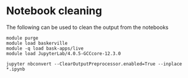 # Notebook cleaning

The following can be used to clean the output from the notebooks

```
module purge
module load baskerville
module -q load bask-apps/live
module load JupyterLab/4.0.5-GCCcore-12.3.0

jupyter nbconvert --ClearOutputPreprocessor.enabled=True --inplace *.ipynb
```
